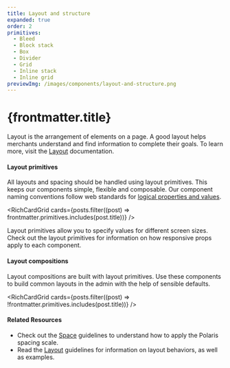 ```yaml
---
title: Layout and structure
expanded: true
order: 2
primitives:
  - Bleed
  - Block stack
  - Box
  - Divider
  - Grid
  - Inline stack
  - Inline grid
previewImg: /images/components/layout-and-structure.png
---
```


# {frontmatter.title}

<Lede>

Layout is the arrangement of elements on a page. A good layout helps merchants understand and find information to complete their goals. To learn more, visit the [Layout](/design/layout) documentation.

</Lede>

#### Layout primitives

All layouts and spacing should be handled using layout primitives. This keeps our components simple, flexible and composable. Our component naming conventions follow web standards for [logical properties and values](https://developer.mozilla.org/en-US/docs/Web/CSS/CSS_logical_properties_and_values).

<RichCardGrid
  cards={posts.filter((post) => frontmatter.primitives.includes(post.title))}
/>

<TipBanner>
  Layout primitives allow you to specify values for different screen sizes.
  Check out the layout primitives for information on how responsive props apply
  to each component.
</TipBanner>

#### Layout compositions

Layout compositions are built with layout primitives. Use these components to build common layouts in the admin with the help of sensible defaults.

<RichCardGrid
  cards={posts.filter((post) => !frontmatter.primitives.includes(post.title))}
/>

#### Related Resources

- Check out the [Space](/design/space) guidelines to understand how to apply the Polaris spacing scale.
- Read the [Layout](/design/layout) guidelines for information on layout behaviors, as well as examples.
